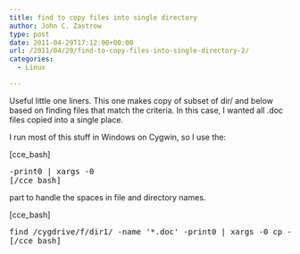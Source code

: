 ```yaml
---
title: find to copy files into single directory
author: John C. Zastrow
type: post
date: 2011-04-29T17:12:00+00:00
url: /2011/04/29/find-to-copy-files-into-single-directory-2/
categories:
  - Linux

---
```

Useful little one liners. This one makes copy of subset of dir/ and below based on finding files that match the criteria. In this case, I wanted all .doc files copied into a single place.

I run most of this stuff in Windows on Cygwin, so I use the:

[cce_bash]

<pre>-print0 | xargs -0
[/cce_bash]</pre>

part to handle the spaces in file and directory names.

[cce_bash]

<pre>find /cygdrive/f/dir1/ -name '*.doc' -print0 | xargs -0 cp -a --target-directory=/cygdrive/c/Temp --parents
[/cce_bash]</pre>